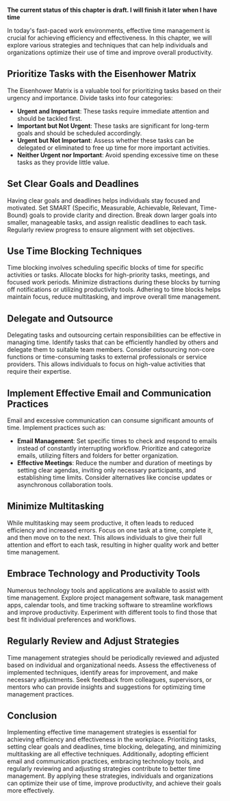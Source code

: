 **The current status of this chapter is draft. I will finish it later when I have time**

In today's fast-paced work environments, effective time management is crucial for achieving efficiency and effectiveness. In this chapter, we will explore various strategies and techniques that can help individuals and organizations optimize their use of time and improve overall productivity.

Prioritize Tasks with the Eisenhower Matrix
-------------------------------------------

The Eisenhower Matrix is a valuable tool for prioritizing tasks based on their urgency and importance. Divide tasks into four categories:

* **Urgent and Important**: These tasks require immediate attention and should be tackled first.
* **Important but Not Urgent**: These tasks are significant for long-term goals and should be scheduled accordingly.
* **Urgent but Not Important**: Assess whether these tasks can be delegated or eliminated to free up time for more important activities.
* **Neither Urgent nor Important**: Avoid spending excessive time on these tasks as they provide little value.

Set Clear Goals and Deadlines
-----------------------------

Having clear goals and deadlines helps individuals stay focused and motivated. Set SMART (Specific, Measurable, Achievable, Relevant, Time-Bound) goals to provide clarity and direction. Break down larger goals into smaller, manageable tasks, and assign realistic deadlines to each task. Regularly review progress to ensure alignment with set objectives.

Use Time Blocking Techniques
----------------------------

Time blocking involves scheduling specific blocks of time for specific activities or tasks. Allocate blocks for high-priority tasks, meetings, and focused work periods. Minimize distractions during these blocks by turning off notifications or utilizing productivity tools. Adhering to time blocks helps maintain focus, reduce multitasking, and improve overall time management.

Delegate and Outsource
----------------------

Delegating tasks and outsourcing certain responsibilities can be effective in managing time. Identify tasks that can be efficiently handled by others and delegate them to suitable team members. Consider outsourcing non-core functions or time-consuming tasks to external professionals or service providers. This allows individuals to focus on high-value activities that require their expertise.

Implement Effective Email and Communication Practices
-----------------------------------------------------

Email and excessive communication can consume significant amounts of time. Implement practices such as:

* **Email Management**: Set specific times to check and respond to emails instead of constantly interrupting workflow. Prioritize and categorize emails, utilizing filters and folders for better organization.
* **Effective Meetings**: Reduce the number and duration of meetings by setting clear agendas, inviting only necessary participants, and establishing time limits. Consider alternatives like concise updates or asynchronous collaboration tools.

Minimize Multitasking
---------------------

While multitasking may seem productive, it often leads to reduced efficiency and increased errors. Focus on one task at a time, complete it, and then move on to the next. This allows individuals to give their full attention and effort to each task, resulting in higher quality work and better time management.

Embrace Technology and Productivity Tools
-----------------------------------------

Numerous technology tools and applications are available to assist with time management. Explore project management software, task management apps, calendar tools, and time tracking software to streamline workflows and improve productivity. Experiment with different tools to find those that best fit individual preferences and workflows.

Regularly Review and Adjust Strategies
--------------------------------------

Time management strategies should be periodically reviewed and adjusted based on individual and organizational needs. Assess the effectiveness of implemented techniques, identify areas for improvement, and make necessary adjustments. Seek feedback from colleagues, supervisors, or mentors who can provide insights and suggestions for optimizing time management practices.

Conclusion
----------

Implementing effective time management strategies is essential for achieving efficiency and effectiveness in the workplace. Prioritizing tasks, setting clear goals and deadlines, time blocking, delegating, and minimizing multitasking are all effective techniques. Additionally, adopting efficient email and communication practices, embracing technology tools, and regularly reviewing and adjusting strategies contribute to better time management. By applying these strategies, individuals and organizations can optimize their use of time, improve productivity, and achieve their goals more effectively.
